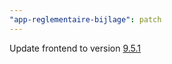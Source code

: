 ```yaml
---
"app-reglementaire-bijlage": patch
---
```


Update frontend to version [9.5.1](https://github.com/lblod/frontend-reglementaire-bijlage/releases/tag/v9.5.1)
